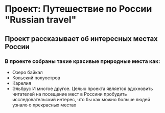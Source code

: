 # Проект: Путешествие по России "Russian travel"

## Проект рассказывает об интересных местах России

### В проекте собраны такие красивые природные места как:
* Озеро байкал 
* Кольский полуостров
* Карелия
* Эльбрус 
И многое другое. Целью проекта является вдохновить читателей на посещение мест  в Россиии пробудить исследовательский интерес, что бы как можно больше людей узнало о прекрасных местах


